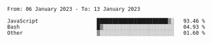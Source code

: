 <!--START_SECTION:waka-->

```text
From: 06 January 2023 - To: 13 January 2023

JavaScript                   ███████████████████████▒░   93.46 %
Bash                         █▒░░░░░░░░░░░░░░░░░░░░░░░   04.93 %
Other                        ▒░░░░░░░░░░░░░░░░░░░░░░░░   01.60 %
```

<!--END_SECTION:waka-->
